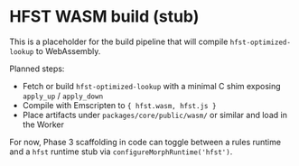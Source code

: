 # HFST WASM build (stub)

This is a placeholder for the build pipeline that will compile `hfst-optimized-lookup` to WebAssembly.

Planned steps:
- Fetch or build `hfst-optimized-lookup` with a minimal C shim exposing `apply_up` / `apply_down`
- Compile with Emscripten to `{ hfst.wasm, hfst.js }`
- Place artifacts under `packages/core/public/wasm/` or similar and load in the Worker

For now, Phase 3 scaffolding in code can toggle between a rules runtime and a `hfst` runtime stub via `configureMorphRuntime('hfst')`.
